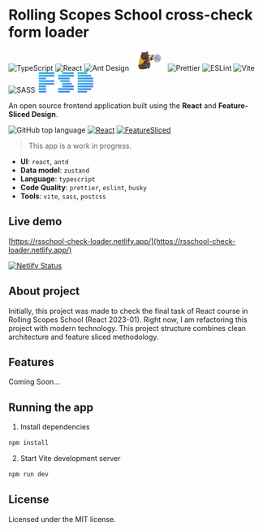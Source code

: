# Rolling Scopes School cross-check form loader


<img height="40" src="https://github.com/gilbarbara/logos/raw/main/logos/typescript-icon.svg" alt="TypeScript" title="TypeScript">
<img height="40" src="https://raw.githubusercontent.com/gilbarbara/logos/main/logos/react.svg" alt="React" title="React">
<img height="40" src="https://github.com/gilbarbara/logos/raw/main/logos/ant-design.svg" alt="Ant Design" title="Ant Design">
<img height="40" src="./src/assets/zustand.png" alt="Zustand" title="Zustand">
<img height="40" src="https://github.com/gilbarbara/logos/raw/main/logos/prettier.svg" alt="Prettier" title="Prettier">
<img height="40" src="https://github.com/gilbarbara/logos/raw/main/logos/eslint.svg" alt="ESLint" title="ESLint">
<img height="40" src="https://github.com/gilbarbara/logos/raw/main/logos/vitejs.svg" alt="Vite" title="Vite">
<img height="40" src="https://github.com/gilbarbara/logos/raw/main/logos/sass.svg" alt="SASS" title="SASS">
<img height="40" src="./src/assets/fsd.png" alt="Feature-Sliced Design" title="Feature-Sliced Design">

An open source frontend application built using the **React** and **Feature-Sliced Design**.

![GitHub top language](https://img.shields.io/badge/TypeScript-71.6%25-blue)
[![React](https://img.shields.io/badge/Powered%20By-React-149eca)](https://react.dev)
[![FeatureSliced](https://img.shields.io/badge/Powered%20by-%F0%9F%8D%B0%20Feature%20Sliced-%235c9cb5)](https://feature-sliced.design/)


> This app is a work in progress.

- **UI**: `react`, `antd`
- **Data model**: `zustand`
- **Language**: `typescript` 
- **Code Quality**: `prettier`, `eslint`, `husky`
- **Tools**: `vite`, `sass`, `postcss`

## Live demo

[https://rsschool-check-loader.netlify.app/](https://rsschool-check-loader.netlify.app/)

[![Netlify Status](https://api.netlify.com/api/v1/badges/662b692e-101d-4e44-9ad8-cd0b307e9a56/deploy-status)](https://app.netlify.com/sites/rs-school-check-loader/deploys)

## About project

Initially, this project was made to check the final task of React course in Rolling Scopes School (React 2023-01).
Right now, I am refactoring this project with modern technology. This project structure combines clean architecture and feature sliced methodology.

## Features

Coming Soon...

## Running the app

1. Install dependencies

```bash
npm install
```

2. Start Vite development server

```bash
npm run dev
```

## License

Licensed under the MIT license.
